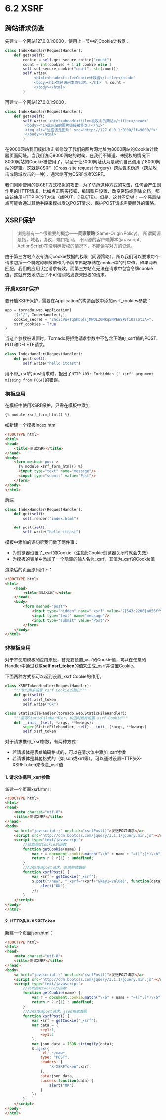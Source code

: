 # 6.2 XSRF

## 跨站请求伪造

先建立一个网站127.0.0.1:8000，使用上一节中的Cookie计数器：
```python
class IndexHandler(RequestHandler):
    def get(self):
        cookie = self.get_secure_cookie("count")
        count = int(cookie) + 1 if cookie else 1
        self.set_secure_cookie("count", str(count))
        self.write(
            '<html><head><title>Cookie计数器</title></head>'
            '<body><h1>您已访问本页%d次。</h1>' % count +
            '</body></html>'
        )
```
再建立一个网站127.0.0.1:9000，
```python
class IndexHandler(RequestHandler):
    def get(self):
        self.write('<html><head><title>被攻击的网站</title></head>'
        '<body><h1>此网站的图片链接被修改了</h1>'
        '<img alt="这应该是图片" src="http://127.0.0.1:8000/?f=9000/">'
        '</body></html>'
        )
```
在9000网站我们模拟攻击者修改了我们的图片源地址为8000网站的Cookie计数器页面网址。当我们访问9000网站的时候，在我们不知道、未授权的情况下8000网站的Cookie被使用了，以至于让8000网址认为是我们自己调用了8000网站的逻辑。这就是CSRF（Cross-site request forgery）跨站请求伪造（跨站攻击或跨域攻击的一种），通常缩写为CSRF或者XSRF。

我们刚刚使用的是GET方式模拟的攻击，为了防范这种方式的攻击，任何会产生副作用的HTTP请求，比如点击购买按钮、编辑账户设置、改变密码或删除文档，都应该使用HTTP POST方法（或PUT、DELETE）。但是，这并不足够：一个恶意站点可能会通过其他手段来模拟发送POST请求，保护POST请求需要额外的策略。

## XSRF保护

> 浏览器有一个很重要的概念——**同源策略**(Same-Origin Policy)。 所谓同源是指，域名，协议，端口相同。 不同源的客户端脚本(javascript、ActionScript)在没明确授权的情况下，不能读写对方的资源。

由于第三方站点没有访问cookie数据的权限（同源策略），所以我们可以要求每个请求包括一个特定的参数值作为令牌来匹配存储在cookie中的对应值，如果两者匹配，我们的应用认定请求有效。而第三方站点无法在请求中包含令牌cookie值，这就有效地防止了不可信网站发送未授权的请求。

### 开启XSRF保护

要开启XSRF保护，需要在Application的构造函数中添加xsrf\_cookies参数：
```python
app = tornado.web.Application(
    [(r"/", IndexHandler),],
    cookie_secret = "2hcicVu+TqShDpfsjMWQLZ0Mkq5NPEWSk9fi0zsSt3A=",
    xsrf_cookies = True
)
```
当这个参数被设置时，Tornado将拒绝请求参数中不包含正确的_xsrf值的POST、PUT和DELETE请求。

```python
class IndexHandler(RequestHandler):
    def post(self):
        self.write("hello itcast")
```

用不带_xsrf的post请求时，报出了`HTTP 403: Forbidden ('_xsrf' argument missing from POST)`的错误。

### 模板应用

在模板中使用XSRF保护，只需在模板中添加
```python
{% module xsrf_form_html() %}
```
如新建一个模板index.html
```html
<!DOCTYPE html>
<html>
<head>
    <title>测试XSRF</title>
</head>
<body>
    <form method="post">
      {% module xsrf_form_html() %}
      <input type="text" name="message"/>
      <input type="submit" value="Post"/>
    </form>
</body>
</html>
```
后端
```python
class IndexHandler(RequestHandler):
    def get(self):
        self.render("index.html")

    def post(self):
        self.write("hello itcast")
```

模板中添加的语句帮我们做了两件事：
+ 为浏览器设置了_xsrf的Cookie（注意此Cookie浏览器关闭时就会失效）
+ 为模板的表单中添加了一个隐藏的输入名为\_xsrf，其值为\_xsrf的Cookie值

渲染后的页面原码如下：
```html
<!DOCTYPE html>
<html>
    <head>
        <title>测试XSRF</title>
    </head>
    <body>
        <form method="post">
            <input type="hidden" name="_xsrf" value="2|543c2206|a056ff9e49df23eaffde0a694cde2b02|1476443353"/>
            <input type="text" name="message"/>
            <input type="submit" value="Post"/>
        </form>
    </body>
</html>
```

### 非模板应用

对于不使用模板的应用来说，首先要设置\_xsrf的Cookie值，可以在任意的Handler中通过获取**self.xsrf\_token**的值来生成\_xsrf并设置Cookie。

下面两种方式都可以起到设置\_xsrf Cookie的作用。
```python
class XSRFTokenHandler(RequestHandler):
    """专门用来设置_xsrf Cookie的接口"""
    def get(self):
        self.xsrf_token
        self.write("Ok")

class StaticFileHandler(tornado.web.StaticFileHandler):
    """重写StaticFileHandler，构造时触发设置_xsrf Cookie"""
    def __init__(self, *args, **kwargs):
        super(StaticFileHandler, self).__init__(*args, **kwargs)
        self.xsrf_token
```

对于请求携带_xsrf参数，有两种方式：
+ 若请求体是表单编码格式的，可以在请求体中添加_xsrf参数
+ 若请求体是其他格式的（如json或xml等），可以通过设置HTTP头X-XSRFToken来传递_xsrf值

#### 1. 请求体携带_xsrf参数

新建一个页面xsrf.html：
```html
<!DOCTYPE html>
<html>
<head>
    <meta charset="utf-8">
    <title>测试XSRF</title>
</head>
<body>
    <a href="javascript:;" onclick="xsrfPost()">发送POST请求</a>
    <script src="http://cdn.bootcss.com/jquery/3.1.1/jquery.min.js"></script>
    <script type="text/javascript">
        //获取指定Cookie的函数
        function getCookie(name) {
            var r = document.cookie.match("\\b" + name + "=([^;]*)\\b");
            return r ? r[1] : undefined;
        }
        //AJAX发送post请求，表单格式数据
        function xsrfPost() {
            var xsrf = getCookie("_xsrf");
            $.post("/new", "_xsrf="+xsrf+"&key1=value1", function(data) {
                alert("OK");
            });
        }
    </script>
</body>
</html>
```

#### 2. HTTP头X-XSRFToken

新建一个页面json.html：
```html
<!DOCTYPE html>
<html>
<head>
    <meta charset="utf-8">
    <title>测试XSRF</title>
</head>
<body>
    <a href="javascript:;" onclick="xsrfPost()">发送POST请求</a>
    <script src="http://cdn.bootcss.com/jquery/3.1.1/jquery.min.js"></script>
    <script type="text/javascript">
        //获取指定Cookie的函数
        function getCookie(name) {
            var r = document.cookie.match("\\b" + name + "=([^;]*)\\b");
            return r ? r[1] : undefined;
        }
        //AJAX发送post请求，json格式数据
        function xsrfPost() {
            var xsrf = getCookie("_xsrf");
            var data = {
                key1:1,
                key1:2
            };
            var json_data = JSON.stringify(data);
            $.ajax({
                url: "/new",
                type: "POST",
                headers: {
                    "X-XSRFToken":xsrf,
                },
                data:json_data,
                success:function(data) {
                    alert("OK");
                }
            })
        }
    </script>
</body>
</html>
```
